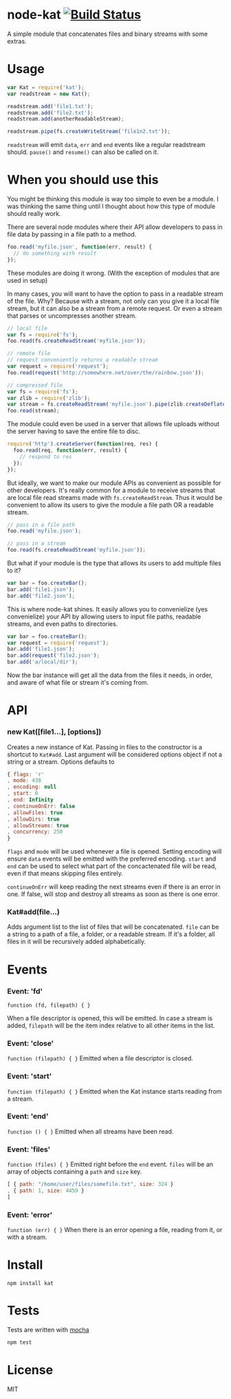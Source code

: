 # node-kat [![Build Status](https://secure.travis-ci.org/fent/node-kat.png)](http://travis-ci.org/fent/node-kat)

A simple module that concatenates files and binary streams with some extras.

# Usage

```js
var Kat = require('kat');
var readstream = new Kat();

readstream.add('file1.txt');
readstream.add('file2.txt');
readstream.add(anotherReadableStream);

readstream.pipe(fs.createWriteStream('file1n2.txt'));
```
`readstream` will emit `data`, `err` and `end` events like a regular readstream should. `pause()` and `resume()` can also be called on it.

# When you should use this
You might be thinking this module is way too simple to even be a module. I was thinking the same thing until I thought about how this type of module should really work.

There are several node modules where their API allow developers to pass in file data by passing in a file path to a method.

```js
foo.read('myfile.json', function(err, result) {
  // do something with result
});
```

These modules are doing it wrong. (With the exception of modules that are used in setup)

In many cases, you will want to have the option to pass in a readable stream of the file. Why? Because with a stream, not only can you give it a local file stream, but it can also be a stream from a remote request. Or even a stream that parses or uncompresses another stream.

```js
// local file
var fs = require('fs');
foo.read(fs.createReadStream('myfile.json'));

// remote file
// request conveniently returns a readable stream
var request = require('request');
foo.read(request('http://somewhere.net/over/the/rainbow.json'));

// compressed file
var fs = require('fs');
var zlib = require('zlib');
var stream = fs.createReadStream('myfile.json').pipe(zlib.createDeflate());
foo.read(stream);
```

The module could even be used in a server that allows file uploads without the server having to save the entire file to disc.

```js
require('http').createServer(function(req, res) {
  foo.read(req, function(err, result) {
    // respond to res
  });
});
```

But ideally, we want to make our module APIs as convenient as possible for other developers. It's really common for a module to receive streams that are local file read streams made with `fs.createReadStream`. Thus it would be convenient to allow its users to give the module a file path OR a readable stream.

```js
// pass in a file path
foo.read('myfile.json');

// pass in a stream
foo.read(fs.createReadStream('myfile.json'));
```

But what if your module is the type that allows its users to add multiple files to it?

```js
var bar = foo.createBar();
bar.add('file1.json');
bar.add('file2.json');
```

This is where node-kat shines. It easily allows you to convenielize (yes convenielize) your API by allowing users to input file paths, readable streams, and even paths to directories.

```js
var bar = foo.createBar();
var request = require('request');
bar.add('file1.json');
bar.add(request('file2.json');
bar.add('a/local/dir');
```

Now the bar instance will get all the data from the files it needs, in order, and aware of what file or stream it's coming from.


# API
### new Kat([file1...], [options])
Creates a new instance of Kat. Passing in files to the constructor is a shortcut to `Kat#add`. Last argument will be considered options object if not a string or a stream. Options defaults to

```js
{ flags: 'r'
, mode: 438
, encoding: null
, start: 0
, end: Infinity
, continueOnErr: false
, allowFiles: true
, allowDirs: true
, allowStreams: true
, concurrency: 250
}
```

`flags` and `mode` will be used whenever a file is opened. Setting encoding will ensure `data` events will be emitted with the preferred encoding. `start` and `end` can be used to select what part of the concactenated file will be read, even if that means skipping files entirely.

`continueOnErr` will keep reading the next streams even if there is an error in one. If false, will stop and destroy all streams as soon as there is one error.

### Kat#add(file...)
Adds argument list to the list of files that will be concatenated. `file` can be a string to a path of a file, a folder, or a readable stream. If it's a folder, all files in it will be recursively added alphabetically.

# Events

### Event: 'fd'
`function (fd, filepath) { }`

When a file descriptor is opened, this will be emitted. In case a stream is added, `filepath` will be the item index relative to all other items in the list.

### Event: 'close'
`function (filepath) { }`
Emitted when a file descriptor is closed.

### Event: 'start'
`function (filepath) { }`
Emitted when the Kat instance starts reading from a stream.

### Event: 'end'
`function () { }`
Emitted when all streams have been read.

### Event: 'files'
`function (files) { }`
Emitted right before the `end` event. `files` will be an array of objects containing a `path` and `size` key.

```js
[ { path: "/home/user/files/somefile.txt", size: 324 }
, { path: 1, size: 4459 }
]
```

### Event: 'error'
`function (err) { }`
When there is an error opening a file, reading from it, or with a stream.


# Install

    npm install kat


# Tests
Tests are written with [mocha](http://visionmedia.github.com/mocha/)

```bash
npm test
```

# License
MIT
